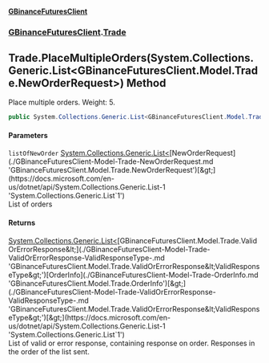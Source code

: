#### [GBinanceFuturesClient](./index.md 'index')
### [GBinanceFuturesClient](./GBinanceFuturesClient.md 'GBinanceFuturesClient').[Trade](./GBinanceFuturesClient-Trade.md 'GBinanceFuturesClient.Trade')
## Trade.PlaceMultipleOrders(System.Collections.Generic.List&lt;GBinanceFuturesClient.Model.Trade.NewOrderRequest&gt;) Method
Place multiple orders. Weight: 5.  
```csharp
public System.Collections.Generic.List<GBinanceFuturesClient.Model.Trade.ValidOrErrorResponse<GBinanceFuturesClient.Model.Trade.OrderInfo>> PlaceMultipleOrders(System.Collections.Generic.List<GBinanceFuturesClient.Model.Trade.NewOrderRequest> listOfNewOrder);
```
#### Parameters
<a name='GBinanceFuturesClient-Trade-PlaceMultipleOrders(System-Collections-Generic-List-GBinanceFuturesClient-Model-Trade-NewOrderRequest-)-listOfNewOrder'></a>
`listOfNewOrder` [System.Collections.Generic.List&lt;](https://docs.microsoft.com/en-us/dotnet/api/System.Collections.Generic.List-1 'System.Collections.Generic.List`1')[NewOrderRequest](./GBinanceFuturesClient-Model-Trade-NewOrderRequest.md 'GBinanceFuturesClient.Model.Trade.NewOrderRequest')[&gt;](https://docs.microsoft.com/en-us/dotnet/api/System.Collections.Generic.List-1 'System.Collections.Generic.List`1')  
List of orders  
  
#### Returns
[System.Collections.Generic.List&lt;](https://docs.microsoft.com/en-us/dotnet/api/System.Collections.Generic.List-1 'System.Collections.Generic.List`1')[GBinanceFuturesClient.Model.Trade.ValidOrErrorResponse&lt;](./GBinanceFuturesClient-Model-Trade-ValidOrErrorResponse-ValidResponseType-.md 'GBinanceFuturesClient.Model.Trade.ValidOrErrorResponse&lt;ValidResponseType&gt;')[OrderInfo](./GBinanceFuturesClient-Model-Trade-OrderInfo.md 'GBinanceFuturesClient.Model.Trade.OrderInfo')[&gt;](./GBinanceFuturesClient-Model-Trade-ValidOrErrorResponse-ValidResponseType-.md 'GBinanceFuturesClient.Model.Trade.ValidOrErrorResponse&lt;ValidResponseType&gt;')[&gt;](https://docs.microsoft.com/en-us/dotnet/api/System.Collections.Generic.List-1 'System.Collections.Generic.List`1')  
List of valid or error response, containing response on order. Responses in the order of the list sent.  
